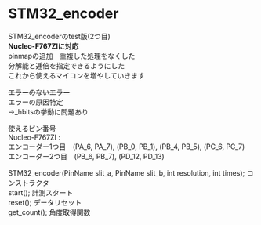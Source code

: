 # STM32_encoder  
STM32_encoderのtest版(2つ目)  
**Nucleo-F767ZIに対応**  
pinmapの追加　重複した処理をなくした  
分解能と逓倍を指定できるようにした  
これから使えるマイコンを増やしていきます  
  
~~エラーのないエラー~~  
エラーの原因特定  
→_hbitsの挙動に問題あり  
  
使えるピン番号  
Nucleo-F767ZI :  
エンコーダー1つ目　(PA_6, PA_7), (PB_0, PB_1), (PB_4, PB_5), (PC_6, PC_7)   
エンコーダー2つ目　(PB_6, PB_7), (PD_12, PD_13)  

STM32_encoder(PinName slit_a, PinName slit_b, int resolution, int times);        コンストラクタ  
start();                                    計測スタート  
reset();                                    データリセット  
get_count();                                角度取得関数  
